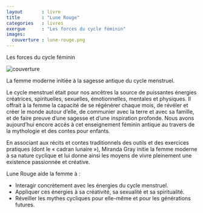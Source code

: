 ```yaml
---
layout       : livre
title        : "Lune Rouge"
categories   : livres
exergue      : "Les forces du cycle féminin"
images:
  couverture : lune-rouge.png
---
```


Les forces du cycle féminin

![couverture](../../images-livres/lune-rouge.png)

La femme moderne initiée à la sagesse antique du cycle menstruel.

Le cycle menstruel était pour nos ancêtres la source de puissantes énergies créatrices, spirituelles, sexuelles, émotionnelles, mentales et physiques. Il offrait à la femme la capacité de se régénérer chaque mois, de révéler et créer le monde autour d’elle, de communier avec la terre et avec sa famille, et de faire preuve d’une sagesse et d’une inspiration profonde. Nous avons aujourd’hui encore accès à cet enseignement féminin antique au travers de la mythologie et des contes pour enfants.

En associant aux récits et contes traditionnels des outils et des exercices pratiques (dont le « cadran lunaire »), Miranda Gray initie la femme moderne à sa nature cyclique et lui donne ainsi les moyens de vivre pleinement une existence passionnée et créative.

Lune Rouge aide la femme à :
- Interagir concrètement avec les énergies du cycle menstruel.
- Appliquer ces énergies à sa créativité, sa sexualité et sa spiritualité.
- Réveiller les mythes cycliques pour elle-même et pour les générations futures.
